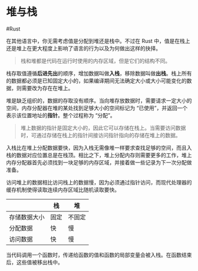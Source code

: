 # 堆与栈
#Rust 

在其他语言中，你无需考虑值是分配到堆还是栈中。不过在 Rust 中，值是在栈上还是堆上在更大程度上影响了语言的行为以及为何做出这样的抉择。

> 栈和堆都是代码在运行时使用的内存区域，但是它们的结构不同。

栈存取值遵循**后进先出**的顺序，增加数据叫做**入栈**，移除数据叫做**出栈**。栈上所有的数据都必须是已知固定大小的，如果编译期间无法确定大小或大小可能变化的数据，则需要改为存在在堆上。

堆是缺乏组织的，数据的存取没有顺序。当向堆存放数据时，需要请求一定大小的空间，内存分配器在堆的某处找到足够大小的空间标记为 “已使用”，并返回一个表示该位置地址的**指针**。整个过程称为 “分配”。

> 堆上数据的指针是固定大小的，因此它可以存储在栈上。当需要访问数据时，可通过存储在栈上的指针间接访问指针指向的存储在堆上的数据。

入栈比在堆上分配数据要快，因为入栈无需像堆一样要求查找足够的空间，而且入栈的数据对应位置总是在栈顶。相比之下，堆上分配内存则需要更多的工作，堆上内存分配器首先必须找到一块足够的内存区域，并接着做一些记录为下一次分配做准备。

访问堆上的数据相比访问栈上的数据慢，因为必须通过指针访问，而现代处理器的缓存机制使得读取连续内存区域比随机读取要快。

|              | 栈   | 堆     |
| ------------ | ---- | ------ |
| 存储数据大小 | 固定 | 不固定 |
| 分配数据     | 快   | 慢     |
| 访问数据     | 快   | 慢     | 

当代码调用一个函数时，传递给函数的值和函数的局部变量会被入栈。在函数结束后，这些值被移出栈中。

